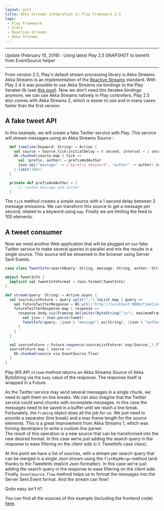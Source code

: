 ```yaml
---
layout: post
title: Akka Streams integration in Play Framework 2.5
tags:
 - Play Framework
 - Scala
 - Reactive-Streams
 - Akka Streams
---
```


---

Update (February 10, 2016) : Using latest Play 2.5 SNAPSHOT to benefit from EventSource helper

---

From version 2.5, Play's default stream processing library is Akka Streams. Akka Streams is an implementation of the [Reactive Streams](http://www.reactive-streams.org/) standard.
With Play 2.4 it was possible to use Akka Streams via bindings to the Play Iteratee lib (see [this post](http://loicdescotte.github.io/posts/play-akka-streams-twitter)).
Now we don't need this Iteratee bindings anymore, we can use Akka Streams natively in Play controllers. Play 2.5 also comes with Akka Streams 2, which is easier to use and in many cases faster than the first version.

## A fake tweet API

In this example, we will create a fake Twitter service with Play. This service will stream messages using an Akka Streams Source :

```scala
  def timeline(keyword: String) = Action {
    val source = Source.tick(initialDelay = 0 second, interval = 1 second, tick = "tick")
    Ok.chunked(source.map { tick =>
      val (prefix, author) = prefixAndAuthor
      Json.obj("message" -> s"$prefix $keyword", "author" -> author).toString + "\n"
    }.limit(100))
  }

  private def prefixAndAuthor = {
      // random message and author
  }
```

The `tick` method creates a simple source with a 1 second delay between 2 message emissions. We can transform this source to get a message per second, related to a keyword using `map`. Finally we are limiting the feed to 100 elements.

## A tweet consumer

Now we need another Web application that will be plugged on our fake Twitter service to make several queries in parallel and mix the results in a single source. This source will be streamed to the browser using Server Sent Events.

```scala
case class TweetInfo(searchQuery: String, message: String, author: String)

object TweetInfo {
  implicit val tweetInfoFormat = Json.format[TweetInfo]
}

def stream(query: String) = Action.async {
  val sourceListFuture = query.split(",").toList.map { query =>
    val futureTwitterResponse = WS.url(s"http://localhost:9000/timeline").withQueryString("keyword" -> query).stream
    futureTwitterResponse.map { response =>
      response.body.via(Framing.delimiter(ByteString("\n"), maximumFrameLength = 100, allowTruncation = true).map(_.utf8String)).map { tweet =>
        val json = Json.parse(tweet)
        TweetInfo(query, (json \ "message").as[String], (json \ "author").as[String])
      }
    }
  }

  val sourceFuture = Future.sequence(sourceListFuture).map(Source(_).flatMapMerge(10, identity).map(tweet => Json.toJson(tweet)))
  sourceFuture.map { source =>
    Ok.chunked(source via EventSource.flow)
  }
}
```

Play WS API `stream` method returns an Akka Streams Source of Akka ByteString via the `body` value of the response. The response itself is wrapped in a Future.

As the Twitter service may send several messages in a single chunk, we need to split them on line breaks.
We can also imagine that the Twitter service could send chunks with incomplete messages. In this case the messages need to be saved in a buffer until we reach a line break.
Fortunately, the `Framing` object does all the job for us. We just need to provide a separator (line break) and a max frame length for the source elements. This is a great improvement from Akka Streams 1, which was forcing developers to write a custom line parser.  
The result of this operation is a new source that can be transformed into the new desired format. In this case we’re just adding the search query in the response to ease filtering on the client side (c.f. TweetInfo case class).  

At this point we have a list of sources, with a stream per search query that can be merged in a single Json stream using the `flatMapMerge` method (and thanks to the TweetInfo implicit Json formatter). In this case we're just adding the search query in the response to ease filtering on the client side. Finally, `EventSource.flow` method helps us to format the messages into the Server Sent Event format. And the stream can flow!  

Quite easy isn't it?

You can find all the sources of this example (including the frontend code) [here](http://github.com/loicdescotte/touiteur).
